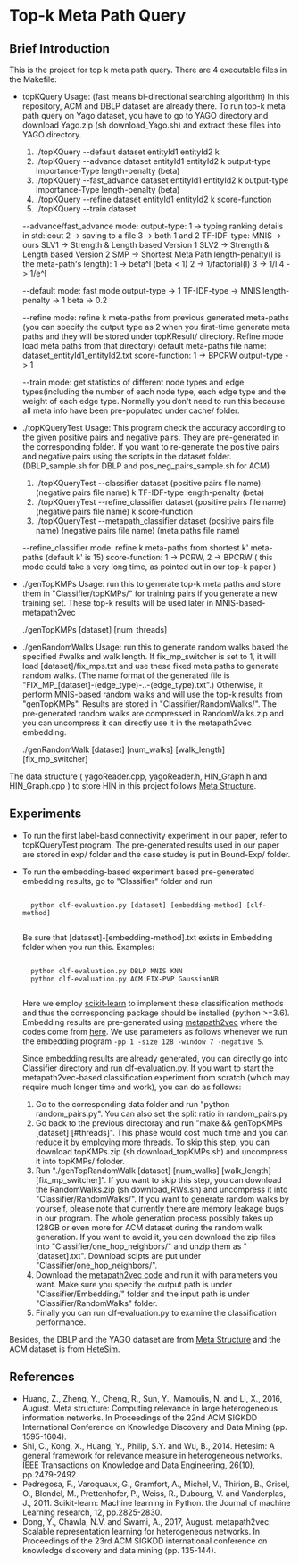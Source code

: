 # Top-k Meta Path Query

## Brief Introduction

This is the project for top k meta path query. There are 4 executable files in the Makefile:

* topKQuery Usage: (fast means bi-directional searching algorithm) In this repository, ACM and DBLP dataset are already there. To run top-k meta path query on Yago dataset, you have to go to YAGO directory and download Yago.zip (sh download_Yago.sh) and extract these files into YAGO directory. 
    1. ./topKQuery --default dataset entityId1 entityId2 k
    2. ./topKQuery --advance dataset entityId1 entityId2 k output-type Importance-Type length-penalty (beta)
    3. ./topKQuery --fast_advance dataset entityId1 entityId2 k output-type Importance-Type length-penalty (beta)
    4. ./topKQuery --refine dataset entityId1 entityId2 k score-function
    5. ./topKQuery --train dataset


    --advance/fast_advance mode:
         output-type:
                 1 -> typing ranking details in std::cout
                 2 -> saving to a file
                 3 -> both 1 and 2
         TF-IDF-type:
                 MNIS -> ours
                 SLV1 -> Strength & Length based Version 1
                 SLV2 -> Strength & Length based Version 2
                 SMP -> Shortest Meta Path
         length-penalty(l is the meta-path's length):
                 1 -> beta^l (beta < 1)
                 2 -> 1/factorial(l)
                 3 -> 1/l
                 4 -> 1/e^l

    --default mode:
	 fast mode
         output-type -> 1
         TF-IDF-type -> MNIS
         length-penalty -> 1
         beta -> 0.2

    --refine mode:
         refine k meta-paths from previous generated meta-paths (you can specify the output type as 2 when you first-time generate meta paths and they will be stored under topKResult/ directory. Refine mode load meta paths from that directory)
         default meta-paths file name: dataset_entityId1_entityId2.txt
         score-function: 1 -> BPCRW
         output-type -> 1

    --train mode:
         get statistics of different node types and edge types(including the number of each node type, each edge type and the weight of each edge type. Normally you don't need to run this because all meta info have been pre-populated under cache/ folder.


* ./topKQueryTest Usage: This program check the accuracy according to the given positive pairs and negative pairs. They are pre-generated in the corresponding folder. If you want to re-generate the positive pairs and negative pairs using the scripts in the dataset folder. (DBLP_sample.sh for DBLP and pos_neg_pairs_sample.sh for ACM)
    1. ./topKQueryTest --classifier dataset (positive pairs file name) (negative pairs file name) k TF-IDF-type length-penalty (beta)
    2. ./topKQueryTest --refine_classifier dataset (positive pairs file name) (negative pairs file name) k score-function
    3. ./topKQueryTest --metapath_classifier dataset (positive pairs file name) (negative pairs file name) (meta paths file name)

    --refine_classifier mode:
        refine k meta-paths from shortest k' meta-paths (default k' is 15)
        score-function: 1 -> PCRW, 2 -> BPCRW ( this mode could take a very long time, as pointed out in our top-k paper )

* ./genTopKMPs Usage: run this to generate top-k meta paths and store them in "Classifier/topKMPs/" for training pairs if you generate a new training set. These top-k results will be used later in MNIS-based-metapath2vec

    ./genTopKMPs [dataset] [num_threads]
    
* ./genRandomWalks Usage: run this to generate random walks based the specified #walks and walk length. If fix_mp_switcher is set to 1, it will load [dataset]/fix_mps.txt and use these fixed meta paths to generate random walks. (The name format of the generated file is "FIX_MP_[dataset]-(edge_type)-..-(edge_type).txt".) Otherwise, it perform MNIS-based random walks and will use the top-k results from "genTopKMPs". Results are stored in "Classifier/RandomWalks/". The pre-generated random walks are compressed in RandomWalks.zip and you can uncompress it can directly use it in the metapath2vec embedding.

    ./genRandomWalk [dataset] [num_walks] [walk_length] [fix_mp_switcher]

The data structure ( yagoReader.cpp, yagoReader.h, HIN_Graph.h and HIN_Graph.cpp ) to store HIN in this project follows [Meta Structure][1]. 

## Experiments

* To run the first label-basd connectivity experiment in our paper, refer to topKQueryTest program. The pre-generated results used in our paper are stored in exp/ folder and the case studey is put in Bound-Exp/ folder. 

* To run the embedding-based experiment based pre-generated embedding results, go to "Classifier" folder and run 
    <pre><code>
    python clf-evaluation.py [dataset] [embedding-method] [clf-method] 
    </code></pre>

    Be sure that [dataset]-[embedding-method].txt exists in Embedding folder when you run this. Examples:
    <pre><code>
    python clf-evaluation.py DBLP MNIS KNN
    python clf-evaluation.py ACM FIX-PVP GaussianNB
    </code></pre>
   
    Here we employ [scikit-learn][3] to implement these classification methods and thus the corresponding package should be installed (python >=3.6). Embedding results are pre-generated using [metapath2vec][4] where the codes come from [here][5]. We use parameters as follows whenever we run the embedding program <code>-pp 1 -size 128 -window 7 -negative 5</code>.

    Since embedding results are already generated, you can directly go into Classifier directory and run clf-evaluation.py. If you want to start the metapath2vec-based classification experiment from scratch (which may require much longer time and work), you can do as follows:

    1. Go to the corresponding data folder and run "python random_pairs.py". You can also set the split ratio in random_pairs.py
    2. Go back to the previous directoray and run "make && genTopKMPs [dataset] [#threads]". This phase would cost much time and you can reduce it by employing more threads. To skip this step, you can download topKMPs.zip (sh download_topKMPs.sh) and uncompress it into topKMPs/ foloder.
    3. Run "./genTopRandomWalk [dataset] [num_walks] [walk_length] [fix_mp_switcher]". If you want to skip this step, you can download the RandomWalks.zip (sh download_RWs.sh) and uncompress it into "Classifier/RandomWalks/". If you want to generate random walks by yourself, please note that currently there are memory leakage bugs in our program. The whole generation process possibly takes up 128GB or even more for ACM dataset during the random walk generation. If you want to avoid it, you can download the zip files into "Classifier/one_hop_neighbors/" and unzip them as "[dataset].txt". Download scipts are put under "Classifier/one_hop_neighbors/". 
    4. Download the [metapath2vec code][5] and run it with parameters you want. Make sure you specify the output path is under "Classifier/Embedding/" folder and the input path is under "Classifier/RandomWalks" folder.
    5. Finally you can run clf-evaluation.py to examine the classification performance.

Besides, the DBLP and the YAGO dataset are from [Meta Structure][1] and the ACM dataset is from [HeteSim][2].

## References

* Huang, Z., Zheng, Y., Cheng, R., Sun, Y., Mamoulis, N. and Li, X., 2016, August. Meta structure: Computing relevance in large heterogeneous information networks. In Proceedings of the 22nd ACM SIGKDD International Conference on Knowledge Discovery and Data Mining (pp. 1595-1604).
* Shi, C., Kong, X., Huang, Y., Philip, S.Y. and Wu, B., 2014. Hetesim: A general framework for relevance measure in heterogeneous networks. IEEE Transactions on Knowledge and Data Engineering, 26(10), pp.2479-2492.
* Pedregosa, F., Varoquaux, G., Gramfort, A., Michel, V., Thirion, B., Grisel, O., Blondel, M., Prettenhofer, P., Weiss, R., Dubourg, V. and Vanderplas, J., 2011. Scikit-learn: Machine learning in Python. the Journal of machine Learning research, 12, pp.2825-2830.
* Dong, Y., Chawla, N.V. and Swami, A., 2017, August. metapath2vec: Scalable representation learning for heterogeneous networks. In Proceedings of the 23rd ACM SIGKDD international conference on knowledge discovery and data mining (pp. 135-144).

[1]: https://dl.acm.org/doi/10.1145/2939672.2939815

[2]: https://ieeexplore.ieee.org/document/6702458

[3]: https://scikit-learn.org/

[4]: https://dl.acm.org/doi/10.1145/3097983.3098036

[5]: https://ericdongyx.github.io/metapath2vec/m2v.html
